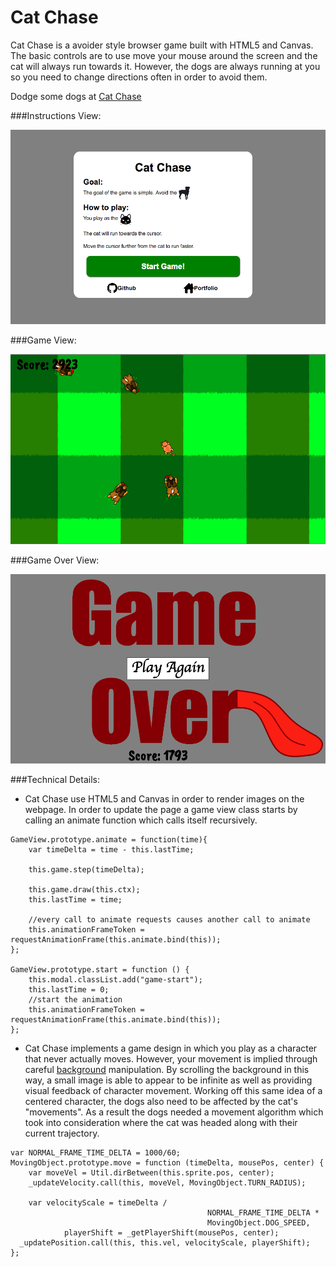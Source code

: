 # Cat Chase

Cat Chase is a avoider style browser game built with HTML5 and Canvas. The basic controls are to use move your mouse around the screen and the cat will always run towards it. However, the dogs are always running at you so you need to change directions often in order to avoid them.

Dodge some dogs at [Cat Chase](drod180.github.io/Cat_Chase)

###Instructions View:

![instructions]

###Game View:

![gameplay]

###Game Over View:

![gameOver]

###Technical Details:
* Cat Chase use HTML5 and Canvas in order to render images on the webpage. In order to update the page a game view class starts by calling an animate function which calls itself recursively.

```
GameView.prototype.animate = function(time){
	var timeDelta = time - this.lastTime;

	this.game.step(timeDelta);

	this.game.draw(this.ctx);
	this.lastTime = time;

	//every call to animate requests causes another call to animate
	this.animationFrameToken = requestAnimationFrame(this.animate.bind(this));
};

GameView.prototype.start = function () {
	this.modal.classList.add("game-start");
	this.lastTime = 0;
	//start the animation
	this.animationFrameToken = requestAnimationFrame(this.animate.bind(this));
};
```

* Cat Chase implements a game design in which you play as a character that never actually moves. However, your movement is implied through careful [background](./lib/background.js) manipulation. By scrolling the background in this way, a small image is able to appear to be infinite as well as providing visual feedback of character movement. Working off this same idea of a centered character, the dogs also need to be affected by the cat's "movements". As a result the dogs needed a movement algorithm which took into consideration where the cat was headed along with their current trajectory.

```
var NORMAL_FRAME_TIME_DELTA = 1000/60;
MovingObject.prototype.move = function (timeDelta, mousePos, center) {
	var moveVel = Util.dirBetween(this.sprite.pos, center);
	_updateVelocity.call(this, moveVel, MovingObject.TURN_RADIUS);

	var velocityScale = timeDelta /
											NORMAL_FRAME_TIME_DELTA *
											MovingObject.DOG_SPEED,
			playerShift = _getPlayerShift(mousePos, center);
  _updatePosition.call(this, this.vel, velocityScale, playerShift);
};
```


[instructions]: ./img/instructions.png
[gameplay]: ./img/gameplay.png
[gameOver]: ./img/game_over.png
